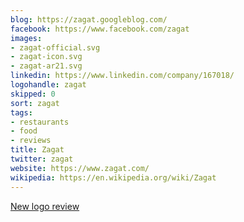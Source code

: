 ```yaml
---
blog: https://zagat.googleblog.com/
facebook: https://www.facebook.com/zagat
images:
- zagat-official.svg
- zagat-icon.svg
- zagat-ar21.svg
linkedin: https://www.linkedin.com/company/167018/
logohandle: zagat
skipped: 0
sort: zagat
tags:
- restaurants
- food
- reviews
title: Zagat
twitter: zagat
website: https://www.zagat.com/
wikipedia: https://en.wikipedia.org/wiki/Zagat
---
```


[New logo review](https://www.underconsideration.com/brandnew/archives/new_logo_for_zagat.php)
